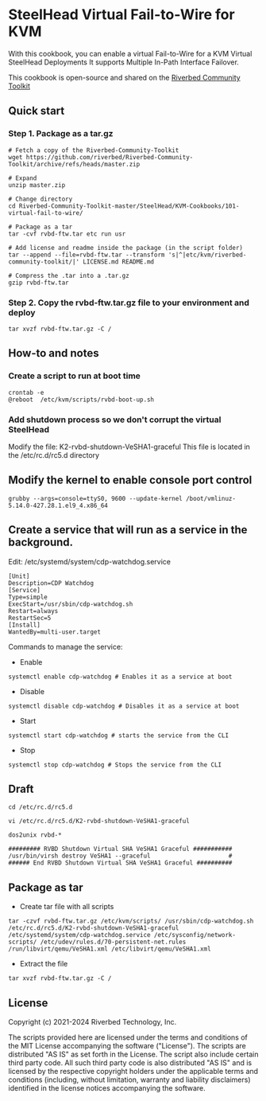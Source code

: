 
# SteelHead Virtual Fail-to-Wire for KVM

With this cookbook, you can enable a virtual Fail-to-Wire for a KVM Virtual SteelHead Deployments
It supports Multiple In-Path Interface Failover.

This cookbook is open-source and shared on the [Riverbed Community Toolkit](https://github.com/riverbed/Riverbed-Community-Toolkit/tree/master/SteelHead/KVM-Cookbooks/101-virtual-fail-to-wire)

## Quick start

### Step 1. Package as a tar.gz

```shell
# Fetch a copy of the Riverbed-Community-Toolkit
wget https://github.com/riverbed/Riverbed-Community-Toolkit/archive/refs/heads/master.zip

# Expand
unzip master.zip

# Change directory
cd Riverbed-Community-Toolkit-master/SteelHead/KVM-Cookbooks/101-virtual-fail-to-wire/

# Package as a tar
tar -cvf rvbd-ftw.tar etc run usr

# Add license and readme inside the package (in the script folder)
tar --append --file=rvbd-ftw.tar --transform 's|^|etc/kvm/riverbed-community-toolkit/|' LICENSE.md README.md

# Compress the .tar into a .tar.gz
gzip rvbd-ftw.tar
```

### Step 2. Copy the rvbd-ftw.tar.gz file to your environment and deploy

```shell
tar xvzf rvbd-ftw.tar.gz -C / 
```

## How-to and notes

### Create a script to run at boot time

```shell
crontab -e
@reboot  /etc/kvm/scripts/rvbd-boot-up.sh
```

### Add shutdown process so we don't corrupt the virtual SteelHead

Modify the file: K2-rvbd-shutdown-VeSHA1-graceful
This file is located in the /etc/rc.d/rc5.d directory

## Modify the kernel to enable console port control

```shell
grubby --args=console=ttyS0, 9600 --update-kernel /boot/vmlinuz-5.14.0-427.28.1.el9_4.x86_64
```

## Create a service that will run as a service in the background.


Edit: /etc/systemd/system/cdp-watchdog.service

```
[Unit]
Description=CDP Watchdog
[Service]
Type=simple
ExecStart=/usr/sbin/cdp-watchdog.sh
Restart=always
RestartSec=5
[Install]
WantedBy=multi-user.target
```

Commands to manage the service:

- Enable

```shell
systemctl enable cdp-watchdog # Enables it as a service at boot
```

- Disable

```shell
systemctl disable cdp-watchdog # Disables it as a service at boot
```

- Start

```shell
systemctl start cdp-watchdog # starts the service from the CLI
```

- Stop

```shell
systemctl stop cdp-watchdog # Stops the service from the CLI
```

## Draft

```shell
cd /etc/rc.d/rc5.d 

vi /etc/rc.d/rc5.d/K2-rvbd-shutdown-VeSHA1-graceful

dos2unix rvbd-*

######### RVBD Shutdown Virtual SHA VeSHA1 Graceful ###########
/usr/bin/virsh destroy VeSHA1 --graceful                      #
###### End RVBD Shutdown Virtual SHA VeSHA1 Graceful ##########
```

## Package as tar

- Create tar file with all scripts

```shell
tar -czvf rvbd-ftw.tar.gz /etc/kvm/scripts/ /usr/sbin/cdp-watchdog.sh /etc/rc.d/rc5.d/K2-rvbd-shutdown-VeSHA1-graceful /etc/systemd/system/cdp-watchdog.service /etc/sysconfig/network-scripts/ /etc/udev/rules.d/70-persistent-net.rules /run/libvirt/qemu/VeSHA1.xml /etc/libvirt/qemu/VeSHA1.xml
```

- Extract the file

```shell
tar xvzf rvbd-ftw.tar.gz -C / 
```

## License

Copyright (c) 2021-2024 Riverbed Technology, Inc.

The scripts provided here are licensed under the terms and conditions of the MIT License accompanying the software ("License"). The scripts are distributed "AS IS" as set forth in the License. The script also include certain third party code. All such third party code is also distributed "AS IS" and is licensed by the respective copyright holders under the applicable terms and conditions (including, without limitation, warranty and liability disclaimers) identified in the license notices accompanying the software.
